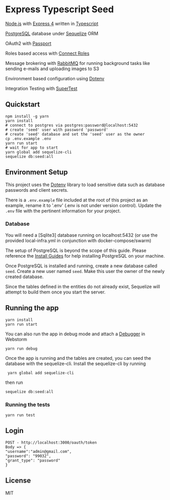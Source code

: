 # Express Typescript Seed
[Node.js](https://nodejs.org) with [Express 4](http://expressjs.com/4x) written in [Typescript](https://www.typescriptlang.org/)

[PostgreSQL](https://www.postgresql.org) database under [Sequelize](http://docs.sequelizejs.com/) ORM

OAuth2 with [Passport](http://passportjs.org/)

Roles based access with [Connect Roles](https://github.com/ForbesLindesay/connect-roles)

Message brokering with [RabbitMQ](https://www.rabbitmq.com/) for running background tasks like sending e-mails and uploading images to S3

Environment based configuration using [Dotenv](https://www.npmjs.com/package/dotenv)

Integration Testing with [SuperTest](https://github.com/visionmedia/supertest)

## Quickstart
```
npm install -g yarn
yarn install
# connect to postgres via postgres:password@localhost:5432
# create 'seed' user with password 'password'
# create 'seed' database and set the 'seed' user as the owner
cp .env.example .env
yarn run start
# wait for app to start
yarn global add sequelize-cli
sequelize db:seed:all 
```

## Environment Setup
This project uses the [Dotenv](https://www.npmjs.com/package/dotenv) library to load sensitive data such
as database passwords and client secrets. 

There is a `.env.example` file included at the root of this project as an example, rename it to '.env' (.env is not under version control). Update the `.env` file with the pertinent information
for your project.


### Database
You will need a [Sqlite3] database running on localhost:5432 (or use the provided local-infra.yml in conjunction with docker-compose/swarm)

The setup of PostgreSQL is beyond the scope of this guide. Please reference the [Install Guides](https://wiki.postgresql.org/wiki/Detailed_installation_guides)
for help installing PostgreSQL on your machine.

Once PostgreSQL is installed and running, create a new database called `seed`. Create a new user named `seed`. Make this user the owner of the newly created database.
    
Since the tables defined in the entities do not already exist, Sequelize will attempt to build them once you start the server.

## Running the app
    yarn install
    yarn run start
You can also run the app in debug mode and attach a [Debugger](https://www.jetbrains.com/help/webstorm/run-debug-configuration-attach-to-node-js-chrome.html) in Webstorm

    yarn run debug

Once the app is running and the tables are created, you can seed the database with the sequelize-cli.
 Install the sequelize-cli by running 
 
     yarn global add sequelize-cli
     
 then run 
    
    sequelize db:seed:all 
    
### Running the tests
    yarn run test

## Login 
    POST - http://localhost:3000/oauth/token
    Body => {
    "username":"admin@gmail.com",
    "password": "99032",
    "grant_type": "password"
    }


## License
MIT
